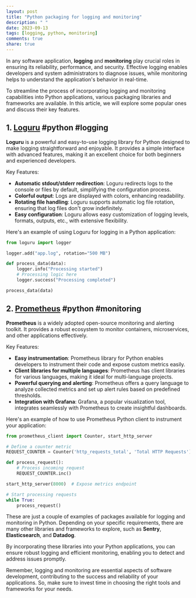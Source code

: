 ```yaml
---
layout: post
title: "Python packaging for logging and monitoring"
description: " "
date: 2023-09-13
tags: [logging, python, monitoring]
comments: true
share: true
---
```


In any software application, **logging** and **monitoring** play crucial roles in ensuring its reliability, performance, and security. Effective logging enables developers and system administrators to diagnose issues, while monitoring helps to understand the application's behavior in real-time.

To streamline the process of incorporating logging and monitoring capabilities into Python applications, various packaging libraries and frameworks are available. In this article, we will explore some popular ones and discuss their key features.

## 1. [Loguru](https://github.com/Delgan/loguru) #python #logging

**Loguru** is a powerful and easy-to-use logging library for Python designed to make logging straightforward and enjoyable. It provides a simple interface with advanced features, making it an excellent choice for both beginners and experienced developers.

Key Features:
- **Automatic stdout/stderr redirection**: Loguru redirects logs to the console or files by default, simplifying the configuration process.
- **Colorful output**: Logs are displayed with colors, enhancing readability.
- **Rotating file handling**: Loguru supports automatic log file rotation, ensuring that log files don't grow indefinitely.
- **Easy configuration**: Loguru allows easy customization of logging levels, formats, outputs, etc., with extensive flexibility.

Here's an example of using Loguru for logging in a Python application:

```python
from loguru import logger

logger.add("app.log", rotation="500 MB")

def process_data(data):
    logger.info("Processing started")
    # Processing logic here
    logger.success("Processing completed")

process_data(data)
```

## 2. [Prometheus](https://github.com/prometheus/client_python) #python #monitoring

**Prometheus** is a widely adopted open-source monitoring and alerting toolkit. It provides a robust ecosystem to monitor containers, microservices, and other applications effectively.

Key Features:
- **Easy instrumentation**: Prometheus library for Python enables developers to instrument their code and expose custom metrics easily.
- **Client libraries for multiple languages**: Prometheus has client libraries for various languages, making it ideal for multi-language projects.
- **Powerful querying and alerting**: Prometheus offers a query language to analyze collected metrics and set up alert rules based on predefined thresholds.
- **Integration with Grafana**: Grafana, a popular visualization tool, integrates seamlessly with Prometheus to create insightful dashboards.

Here's an example of how to use Prometheus Python client to instrument your application:

```python
from prometheus_client import Counter, start_http_server

# Define a counter metric
REQUEST_COUNTER = Counter('http_requests_total', 'Total HTTP Requests')

def process_request():
    # Process incoming request
    REQUEST_COUNTER.inc()

start_http_server(8000)  # Expose metrics endpoint

# Start processing requests
while True:
    process_request()
```

These are just a couple of examples of packages available for logging and monitoring in Python. Depending on your specific requirements, there are many other libraries and frameworks to explore, such as **Sentry**, **Elasticsearch**, and **Datadog**.

By incorporating these libraries into your Python applications, you can ensure robust logging and efficient monitoring, enabling you to detect and address issues promptly.

Remember, logging and monitoring are essential aspects of software development, contributing to the success and reliability of your applications. So, make sure to invest time in choosing the right tools and frameworks for your needs.